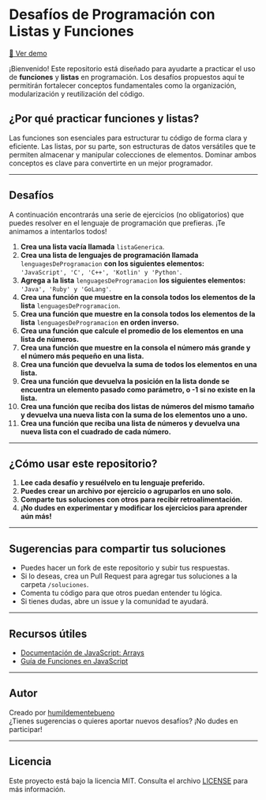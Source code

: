 # Desafíos de Programación con Listas y Funciones

[🔗 Ver demo ](https://humildementebueno.github.io/Challenge-Arrangements/)

¡Bienvenido! Este repositorio está diseñado para ayudarte a practicar el uso de **funciones** y **listas** en programación. Los desafíos propuestos aquí te permitirán fortalecer conceptos fundamentales como la organización, modularización y reutilización del código.

## ¿Por qué practicar funciones y listas?

Las funciones son esenciales para estructurar tu código de forma clara y eficiente. Las listas, por su parte, son estructuras de datos versátiles que te permiten almacenar y manipular colecciones de elementos. Dominar ambos conceptos es clave para convertirte en un mejor programador.

---

## Desafíos

A continuación encontrarás una serie de ejercicios (no obligatorios) que puedes resolver en el lenguaje de programación que prefieras. ¡Te animamos a intentarlos todos!

1. **Crea una lista vacía llamada** `listaGenerica`.
2. **Crea una lista de lenguajes de programación llamada** `lenguagesDeProgramacion` **con los siguientes elementos:**  
   `'JavaScript', 'C', 'C++', 'Kotlin' y 'Python'`.
3. **Agrega a la lista** `lenguagesDeProgramacion` **los siguientes elementos:**  
   `'Java', 'Ruby' y 'GoLang'`.
4. **Crea una función que muestre en la consola todos los elementos de la lista** `lenguagesDeProgramacion`.
5. **Crea una función que muestre en la consola todos los elementos de la lista** `lenguagesDeProgramacion` **en orden inverso.**
6. **Crea una función que calcule el promedio de los elementos en una lista de números.**
7. **Crea una función que muestre en la consola el número más grande y el número más pequeño en una lista.**
8. **Crea una función que devuelva la suma de todos los elementos en una lista.**
9. **Crea una función que devuelva la posición en la lista donde se encuentra un elemento pasado como parámetro, o -1 si no existe en la lista.**
10. **Crea una función que reciba dos listas de números del mismo tamaño y devuelva una nueva lista con la suma de los elementos uno a uno.**
11. **Crea una función que reciba una lista de números y devuelva una nueva lista con el cuadrado de cada número.**

---

## ¿Cómo usar este repositorio?

1. **Lee cada desafío y resuélvelo en tu lenguaje preferido.**
2. **Puedes crear un archivo por ejercicio o agruparlos en uno solo.**
3. **Comparte tus soluciones con otros para recibir retroalimentación.**
4. **¡No dudes en experimentar y modificar los ejercicios para aprender aún más!**

---

## Sugerencias para compartir tus soluciones

- Puedes hacer un fork de este repositorio y subir tus respuestas.
- Si lo deseas, crea un Pull Request para agregar tus soluciones a la carpeta `/soluciones`.
- Comenta tu código para que otros puedan entender tu lógica.
- Si tienes dudas, abre un issue y la comunidad te ayudará.

---

## Recursos útiles

- [Documentación de JavaScript: Arrays](https://developer.mozilla.org/es/docs/Web/JavaScript/Reference/Global_Objects/Array)
- [Guía de Funciones en JavaScript](https://developer.mozilla.org/es/docs/Web/JavaScript/Guide/Functions)

---

## Autor

Creado por [humildementebueno](https://github.com/humildementebueno)  
¿Tienes sugerencias o quieres aportar nuevos desafíos? ¡No dudes en participar!

---

## Licencia

Este proyecto está bajo la licencia MIT. Consulta el archivo [LICENSE](LICENSE) para más información.
